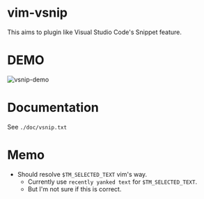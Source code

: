 # vim-vsnip

This aims to plugin like Visual Studio Code's Snippet feature.


# DEMO

![vsnip-demo](https://user-images.githubusercontent.com/629908/64090812-23b7b880-cd88-11e9-96b9-9e15b8606653.gif)


# Documentation

See `./doc/vsnip.txt`


# Memo

- Should resolve `$TM_SELECTED_TEXT` vim's way.
    - Currently use `recently yanked text` for `$TM_SELECTED_TEXT`.
    - But I'm not sure if this is correct.

